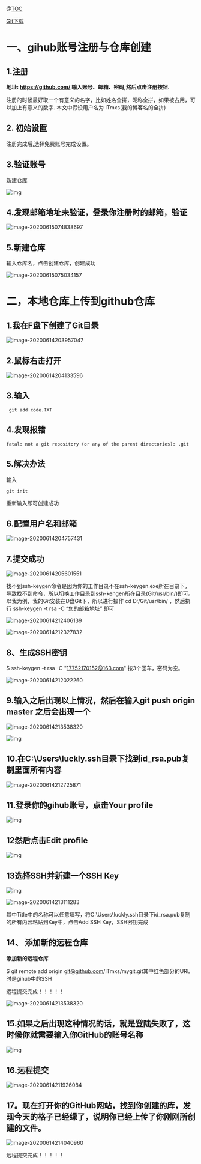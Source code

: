 

@[TOC]()

[Git下载](https://pc.qq.com/detail/13/detail_22693.html)



# 一、gihub账号注册与仓库创建

## 1.注册

**地址: https://github.com/
输入账号、邮箱、密码,然后点击注册按钮.**

注册的时候最好取一个有意义的名字，比如姓名全拼，昵称全拼，如果被占用，可以加上有意义的数字.
本文中假设用户名为 ITmxs(我的博客名的全拼)

## 2. 初始设置

 

注册完成后,选择免费账号完成设置。

## 3.验证账号

 新建仓库

![img](https://img-blog.csdn.net/20160509142614145)

## 4.发现邮箱地址未验证，登录你注册时的邮箱，验证

![image-20200615074838697](https://mxszs.oss-cn-beijing.aliyuncs.com/img/image-20200615074838697.png)

## 5.新建仓库

 

输入仓库名，点击创建仓库，创建成功

![image-20200615075034157](https://mxszs.oss-cn-beijing.aliyuncs.com/img/image-20200615075034157.png)

## 



# 二，本地仓库上传到github仓库

## 1.我在F盘下创建了Git目录

![image-20200614203957047](https://mxszs.oss-cn-beijing.aliyuncs.com/img/image-20200614203957047.png)

## 2.鼠标右击打开

![image-20200614204133596](https://mxszs.oss-cn-beijing.aliyuncs.com/img/image-20200614204133596.png)

## 3.输入

```
 git add code.TXT
```

## 4.发现报错

```
fatal: not a git repository (or any of the parent directories): .git
```

## 5.解决办法

输入

```
git init
```

重新输入即可创建成功

## 6.配置用户名和邮箱



![image-20200614204757431](https://mxszs.oss-cn-beijing.aliyuncs.com/img/image-20200614204757431.png)

## 7.提交成功

![image-20200614205601551](https://mxszs.oss-cn-beijing.aliyuncs.com/img/image-20200614205601551.png)



找不到ssh-keygen命令是因为你的工作目录不在ssh-keygen.exe所在目录下，导致找不到命令，所以切换工作目录到ssh-kengen所在目录(Git/usr/bin/)即可。以我为例，我的Git安装在D盘Git下，所以进行操作 cd D:/Git/usr/bin/ ，然后执行 ssh-keygen -t rsa -C “您的邮箱地址” 即可

![image-20200614212406139](https://mxszs.oss-cn-beijing.aliyuncs.com/img/image-20200614212406139.png)

![image-20200614212327832](https://mxszs.oss-cn-beijing.aliyuncs.com/img/image-20200614212327832.png)



## 8、生成SSH密钥



$ ssh-keygen -t rsa -C "17752170152@163.com"
按3个回车，密码为空。

![image-20200614212022260](https://mxszs.oss-cn-beijing.aliyuncs.com/img/image-20200614212022260.png)

## 9.输入之后出现以上情况，然后在输入git push origin master 之后会出现一个

![image-20200614213538320](https://mxszs.oss-cn-beijing.aliyuncs.com/img/image-20200614213538320.png)

![img](https://img-blog.csdn.net/20170912224136180?watermark/2/text/aHR0cDovL2Jsb2cuY3Nkbi5uZXQvSGFuYW5pX0ppYQ==/font/5a6L5L2T/fontsize/400/fill/I0JBQkFCMA==/dissolve/70/gravity/Center)

## 10.在C:\Users\luckly\.ssh目录下找到id_rsa.pub复制里面所有内容

![image-20200614212725871](https://mxszs.oss-cn-beijing.aliyuncs.com/img/image-20200614212725871.png)







## 11.登录你的gihub账号，点击Your profile



![img](https://img-blog.csdn.net/20160509150204773)

## 12然后点击Edit profile





![img](https://img-blog.csdn.net/20160509150433524)



## 13选择SSH并新建一个SSH Key

![img](https://img-blog.csdn.net/20160509151206355)

![image-20200614213111283](https://mxszs.oss-cn-beijing.aliyuncs.com/img/image-20200614213111283.png)







其中Title中的名称可以任意填写，将C:\Users\luckly\.ssh目录下id_rsa.pub复制的所有内容粘贴到Key中，点击Add SSH Key，SSH密钥完成





## 14、 添加新的远程仓库



 **添加新的远程仓库**

$ git remote add origin git@github.com/ITmxs/mygit.git其中红色部分的URL时是gihub中的SSH

远程提交完成！！！！！

![image-20200614213538320](https://mxszs.oss-cn-beijing.aliyuncs.com/img/image-20200614213538320.png)

## 15.如果之后出现这种情况的话，就是登陆失败了，这时候你就需要输入你GitHub的账号名称

![img](https://img-blog.csdn.net/20170912224220863?watermark/2/text/aHR0cDovL2Jsb2cuY3Nkbi5uZXQvSGFuYW5pX0ppYQ==/font/5a6L5L2T/fontsize/400/fill/I0JBQkFCMA==/dissolve/70/gravity/Center)



## 16.远程提交

![image-20200614211926084](https://mxszs.oss-cn-beijing.aliyuncs.com/img/image-20200614211926084.png)



## 17。现在打开你的GitHub网站，找到你创建的库，发现今天的格子已经绿了，说明你已经上传了你刚刚所创建的文件。

![image-20200614214040960](https://mxszs.oss-cn-beijing.aliyuncs.com/img/image-20200614214040960.png)

远程提交完成！！！！！